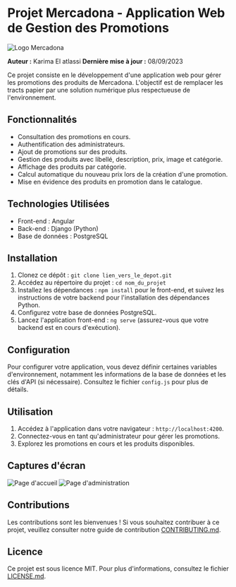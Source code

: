 # Projet Mercadona - Application Web de Gestion des Promotions

![Logo Mercadona](lien_vers_votre_logo.png)

**Auteur :** Karima El atlassi
**Dernière mise à jour :** 08/09/2023

Ce projet consiste en le développement d'une application web pour gérer les promotions des produits de Mercadona. L'objectif est de remplacer les tracts papier par une solution numérique plus respectueuse de l'environnement.

## Fonctionnalités

- Consultation des promotions en cours.
- Authentification des administrateurs.
- Ajout de promotions sur des produits.
- Gestion des produits avec libellé, description, prix, image et catégorie.
- Affichage des produits par catégorie.
- Calcul automatique du nouveau prix lors de la création d'une promotion.
- Mise en évidence des produits en promotion dans le catalogue.

## Technologies Utilisées

- Front-end : Angular
- Back-end : Django (Python)
- Base de données : PostgreSQL

## Installation

1. Clonez ce dépôt : `git clone lien_vers_le_depot.git`
2. Accédez au répertoire du projet : `cd nom_du_projet`
3. Installez les dépendances : `npm install` pour le front-end, et suivez les instructions de votre backend pour l'installation des dépendances Python.
4. Configurez votre base de données PostgreSQL.
5. Lancez l'application front-end : `ng serve` (assurez-vous que votre backend est en cours d'exécution).

## Configuration

Pour configurer votre application, vous devez définir certaines variables d'environnement, notamment les informations de la base de données et les clés d'API (si nécessaire). Consultez le fichier `config.js` pour plus de détails.

## Utilisation

1. Accédez à l'application dans votre navigateur : `http://localhost:4200`.
2. Connectez-vous en tant qu'administrateur pour gérer les promotions.
3. Explorez les promotions en cours et les produits disponibles.

## Captures d'écran

![Page d'accueil](lien_vers_capture1.png)
![Page d'administration](lien_vers_capture2.png)

## Contributions

Les contributions sont les bienvenues ! Si vous souhaitez contribuer à ce projet, veuillez consulter notre guide de contribution [CONTRIBUTING.md](CONTRIBUTING.md).

## Licence

Ce projet est sous licence MIT. Pour plus d'informations, consultez le fichier [LICENSE.md](LICENSE.md).
